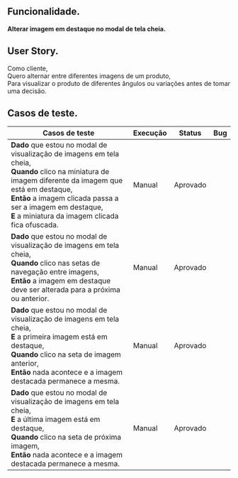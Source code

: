 ## Funcionalidade.
**Alterar imagem em destaque no modal de tela cheia.**

## User Story.
Como cliente,<br>
Quero alternar entre diferentes imagens de um produto,<br>
Para visualizar o produto de diferentes ângulos ou variações antes de tomar uma decisão.<br>

## Casos de teste.

<table>
    <thead>
        <tr>
            <th>Casos de teste</th>
            <th>Execução</th>
            <th>Status</th>
            <th>Bug</th>
        </tr>
    </thead>
    <tbody>
        <tr>
            <td>
                <strong>Dado</strong> que estou no modal de visualização de imagens em tela cheia, <br>
                <strong>Quando</strong> clico na miniatura de imagem diferente da imagem que está em destaque, <br>
                <strong>Então</strong> a imagem clicada passa a ser a imagem em destaque, <br>
                <strong>E</strong> a miniatura da imagem clicada fica ofuscada. <br>
            </td>
            <td>Manual</td>
            <td>Aprovado</td>
            <td></td>
        </tr>
        <tr>
            <td>
                <strong>Dado</strong> que estou no modal de visualização de imagens em tela cheia, <br>
                <strong>Quando</strong> clico nas setas de navegação entre imagens, <br>
                <strong>Então</strong> a imagem em destaque deve ser alterada para a próxima ou anterior. <br>
            </td>
            <td>Manual</td>
            <td>Aprovado</td>
            <td></td>
        </tr>
        <tr>
            <td>
                <strong>Dado</strong> que estou no modal de visualização de imagens em tela cheia, <br>
                <strong>E</strong> a primeira imagem está em destaque, <br>
                <strong>Quando</strong> clico na seta de imagem anterior, <br>
                <strong>Então</strong> nada acontece e a imagem destacada permanece a mesma. <br>
            </td>
            <td>Manual</td>
            <td>Aprovado</td>
            <td></td>
        </tr>
        <tr>
            <td>
                <strong>Dado</strong> que estou no modal de visualização de imagens em tela cheia, <br>
                <strong>E</strong> a última imagem está em destaque, <br>
                <strong>Quando</strong> clico na seta de próxima imagem, <br>
                <strong>Então</strong> nada acontece e a imagem destacada permanece a mesma. <br>
            </td>
            <td>Manual</td>
            <td>Aprovado</td>
            <td></td>
        </tr>
    </tbody>
</table>